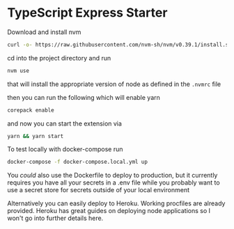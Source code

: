 # TypeScript Express Starter

Download and install nvm

```bash
curl -o- https://raw.githubusercontent.com/nvm-sh/nvm/v0.39.1/install.sh | bash
```

cd into the project directory and run

```bash
nvm use
```

that will install the appropriate version of node as defined in the `.nvmrc` file

then you can run the following which will enable yarn

```bash
corepack enable
```

and now you can start the extension via

```bash
yarn && yarn start
```

To test locally with docker-compose run

```bash
docker-compose -f docker-compose.local.yml up
```

You _could_ also use the Dockerfile to deploy to production, but it currently requires you have all your secrets in a .env file while you probably want to use a secret store for secrets outside of your local environment

Alternatively you can easily deploy to Heroku. Working procfiles are already provided. Heroku has great guides on deploying node applications so I won't go into further details here.
